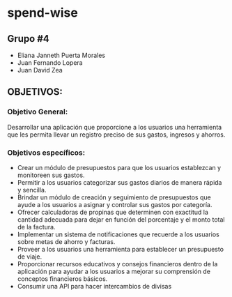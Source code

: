 # spend-wise

## Grupo #4
- Eliana Janneth Puerta Morales
- Juan Fernando Lopera
- Juan David Zea

## OBJETIVOS: 

### Objetivo General: 
Desarrollar una aplicación que proporcione a los usuarios una herramienta que les permita llevar un registro preciso de sus gastos, ingresos y ahorros. 

### Objetivos específicos: 
- Crear un módulo de presupuestos para que los usuarios establezcan y monitoreen sus gastos. 
- Permitir a los usuarios categorizar sus gastos diarios de manera rápida y sencilla. 
- Brindar un módulo de creación y seguimiento de presupuestos que ayude a los usuarios a asignar y controlar sus gastos por categoría. 
- Ofrecer calculadoras de propinas que determinen con exactitud la cantidad adecuada para dejar en función del porcentaje y el monto total de la factura. 
- Implementar un sistema de notificaciones que recuerde a los usuarios sobre metas de ahorro y facturas. 
- Proveer a los usuarios una herramienta para establecer un presupuesto de viaje. 
- Proporcionar recursos educativos y consejos financieros dentro de la aplicación para ayudar a los usuarios a mejorar su comprensión de conceptos financieros básicos.
- Consumir una API para hacer intercambios de divisas

